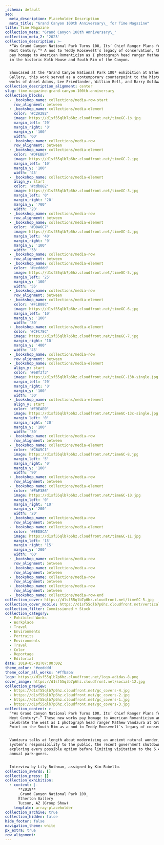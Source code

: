 ```yaml
---
_schema: default
seo:
  meta_description: Placeholder Description
  meta_title: "Grand Canyon 100th Anniversary\_ for Time Magazine"
title: Time Magazine
collection_meta: "Grand Canyon 100th Anniversary\_"
collection_meta_2: '2023'
collection_description: >-
  *“As Grand Canyon National Park Turns 100, Its’ Chief Ranger Plans for the
  Next Century.”* A nod to Teddy Roosevelt’s legacy of conservation, these works
  pay homage to American Romanticism as I photograph head ranger Mathew Vandzura
  in the historic Kolb House and South Rim of the Canyon.


  Showcased at the *Grand Canyon National Park 100* exhibition at Etherton
  Gallery, this work served as a contemporary counterpoint to the historical
  works of Ansel Adams, Lee Friedlander, William Bell, and Barry Goldwater.
collection_description_alignment: center
slug: time-magazine-grand-canyon-100th-anniversary
collection_blocks:
  - _bookshop_name: collections/media-row-start
    row_alignment: between
  - _bookshop_name: collections/media-element
    color: '#C2A282'
    image: https://d1sf55qlb7p6hz.cloudfront.net/timeGC-1b.jpg
    margin_left: '20'
    margin_right: '0'
    margin_y: '100'
    width: '60'
  - _bookshop_name: collections/media-row
    row_alignment: between
  - _bookshop_name: collections/media-element
    color: '#DFEBEF'
    image: https://d1sf55qlb7p6hz.cloudfront.net/timeGC-2.jpg
    margin_left: '10'
    margin_y: '100'
    width: '45'
  - _bookshop_name: collections/media-element
    align_y: start
    color: '#cdb882'
    image: https://d1sf55qlb7p6hz.cloudfront.net/timeGC-3.jpg
    margin_left: '0'
    margin_right: '20'
    margin_y: '700'
    width: '20'
  - _bookshop_name: collections/media-row
    row_alignment: between
  - _bookshop_name: collections/media-element
    color: '#D8A6C7'
    image: https://d1sf55qlb7p6hz.cloudfront.net/timeGC-4.jpg
    margin_left: '40'
    margin_right: '0'
    margin_y: '100'
    width: '33'
  - _bookshop_name: collections/media-row
    row_alignment: between
  - _bookshop_name: collections/media-element
    color: '#eedddd'
    image: https://d1sf55qlb7p6hz.cloudfront.net/timeGC-5.jpg
    margin_left: '25'
    margin_y: '100'
    width: '55'
  - _bookshop_name: collections/media-row
    row_alignment: between
  - _bookshop_name: collections/media-element
    color: '#F1B88C'
    image: https://d1sf55qlb7p6hz.cloudfront.net/timeGC-6.jpg
    margin_left: '10'
    margin_y: '100'
    width: '30'
  - _bookshop_name: collections/media-element
    color: '#CFC78C'
    image: https://d1sf55qlb7p6hz.cloudfront.net/timeGC-7.jpg
    margin_right: '10'
    margin_y: '400'
    width: '45'
  - _bookshop_name: collections/media-row
    row_alignment: between
  - _bookshop_name: collections/media-element
    align_y: start
    color: '#e8f3f3'
    image: https://d1sf55qlb7p6hz.cloudfront.net/timeGC-13b-single.jpg
    margin_left: '20'
    margin_right: '0'
    margin_y: '100'
    width: '30'
  - _bookshop_name: collections/media-element
    align_y: start
    color: '#F9EAE0'
    image: https://d1sf55qlb7p6hz.cloudfront.net/timeGC-13c-single.jpg
    margin_left: '0'
    margin_right: '20'
    margin_y: '100'
    width: '30'
  - _bookshop_name: collections/media-row
    row_alignment: between
  - _bookshop_name: collections/media-element
    color: '#C6A5C1'
    image: https://d1sf55qlb7p6hz.cloudfront.net/timeGC-8.jpg
    margin_left: '5'
    margin_right: '0'
    margin_y: '100'
    width: '90'
  - _bookshop_name: collections/media-row
    row_alignment: between
  - _bookshop_name: collections/media-element
    color: '#FAE386'
    image: https://d1sf55qlb7p6hz.cloudfront.net/timeGC-10.jpg
    margin_left: '0'
    margin_right: '10'
    margin_y: '200'
    width: '20'
  - _bookshop_name: collections/media-row
    row_alignment: between
  - _bookshop_name: collections/media-element
    color: '#EED8CA'
    image: https://d1sf55qlb7p6hz.cloudfront.net/timeGC-11.jpg
    margin_left: '15'
    margin_right: '15'
    margin_y: '200'
    width: '60'
  - _bookshop_name: collections/media-row
    row_alignment: between
  - _bookshop_name: collections/media-row
    row_alignment: between
  - _bookshop_name: collections/media-row
    row_alignment: between
  - _bookshop_name: collections/media-row
    row_alignment: between
  - _bookshop_name: collections/media-row-end
collection_cover: https://d1sf55qlb7p6hz.cloudfront.net/timeGC-5.jpg
collection_cover_mobile: https://d1sf55qlb7p6hz.cloudfront.net/verticalcovers-10.jpg
collection_filter: Commissioned + Stock
collection_category:
  - Exhibited Works
  - Workplace
  - Travel
  - Environments
  - Portraits
  - Environments
  - Travel
  - Color
  - Reportage
  - Editorial
date: 2019-05-01T07:00:00Z
theme_color: '#eedddd'
theme_color_all_works: '#ffbaba'
logo: https://d1sf55qlb7p6hz.cloudfront.net/logo-adidas-8.png
cover_image: https://d1sf55qlb7p6hz.cloudfront.net/social-12.jpg
collection_preview:
  - https://d1sf55qlb7p6hz.cloudfront.net/gc_covers-4.jpg
  - https://d1sf55qlb7p6hz.cloudfront.net/gc_covers-2.jpg
  - https://d1sf55qlb7p6hz.cloudfront.net/gc_covers-1.jpg
  - https://d1sf55qlb7p6hz.cloudfront.net/gc_covers-3.jpg
collection_content: >-
  “*As Grand Canyon National Park Turns 100, Its’ Chief Ranger Plans for the
  Next Century*.” These new works pay homage to American Romanticism and
  celebrate the west as I photograph head ranger Mathew Vandzura at Grandeur
  Point on the South Rim as a nod to Teddy Roosevelt’s legacy of conservation.


  Vandzura talks at length about modernizing an ancient natural wonder, the park
  system’s responsibility to the public, the recent government shutdown, and
  exploring every possible option before limiting visitation to the 6.4 million
  annual park-goers.


  Interview by Lily Rothman, assigned by Kim Bubello.
collection_awards: []
collection_press: []
collection_exhibition:
  - content: |-
      **2019**  
      _Grand Canyon National Park 100_  
      Etherton Gallery  
      Tucson, AZ (Group Show)
    template: array-placeholder
collection_archive: true
collection_hidden: false
hide_footer: false
navigation_theme: white
px_extra: true
row_alignment:
---
```

